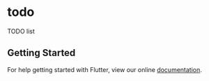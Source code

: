 # todo

TODO list

## Getting Started

For help getting started with Flutter, view our online
[documentation](https://flutter.io/).
